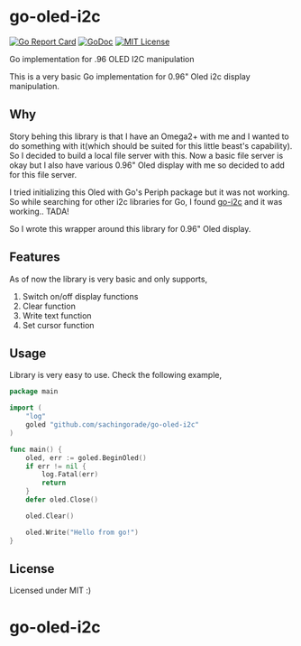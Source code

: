 # go-oled-i2c

[![Go Report Card](https://goreportcard.com/badge/github.com/sachingorade/go-oled-i2c)](https://goreportcard.com/report/github.com/sachingorade/go-oled-i2c)
[![GoDoc](https://godoc.org/github.com/sachingorade/go-oled-i2c?status.svg)](https://godoc.org/github.com/sachingorade/go-oled-i2c)
[![MIT License](http://img.shields.io/badge/License-MIT-yellow.svg)](./LICENSE)

Go implementation for .96 OLED I2C manipulation

This is a very basic Go implementation for 0.96" Oled i2c display manipulation.

## Why
Story behing this library is that I have an Omega2+ with me and I wanted to do something with it(which should be suited 
for this little beast's capability). So I decided to build a local file server with this. Now a basic file server is okay
but I also have various 0.96" Oled display with me so decided to add for this file server.

I tried initializing this Oled with Go's Periph package but it was not working. So while searching for other i2c libraries
for Go, I found [go-i2c](https://github.com/d2r2/go-i2c/) and it was working.. TADA!

So I wrote this wrapper around this library for 0.96" Oled display.

## Features
As of now the library is very basic and only supports,
1. Switch on/off display functions
1. Clear function
1. Write text function
1. Set cursor function

## Usage
Library is very easy to use. Check the following example,
```go
package main

import (
	"log"
	goled "github.com/sachingorade/go-oled-i2c"
)

func main() {
	oled, err := goled.BeginOled()
	if err != nil {
		log.Fatal(err)
		return
	}
	defer oled.Close()

	oled.Clear()

	oled.Write("Hello from go!")
}
```

## License
Licensed under MIT :)
# go-oled-i2c
